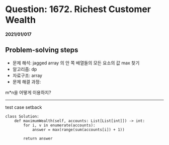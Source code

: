 # Question: 1672. Richest Customer Wealth
#### 2021/01/017


## Problem-solving steps
* 문제 해석: jagged array 의 안 쪽 배열들의 모든 요소의 값 max 찾기
* 알고리즘: dp
* 자료구조: array
* 문제 해결 과정: 

m*n을 어떻게 이용하지?



---

test case setback

```python3
class Solution:
    def maximumWealth(self, accounts: List[List[int]]) -> int:
        for i, v in enumerate(accounts):
            answer = max(range(sum(accounts[i]) + 1))
        
        return answer

```
